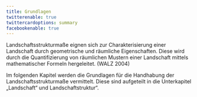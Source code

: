 ```yaml
---
title: Grundlagen
twitterenable: true
twittercardoptions: summary
facebookenable: true
---
```


Landschaftsstrukturmaße eignen sich zur Charakterisierung einer Landschaft durch geometrische und räumliche Eigenschaften. Diese wird durch die Quantifizierung von räumlichen Mustern einer Landschaft mittels mathematischer Formeln hergeleitet. (WALZ 2004)

Im folgenden Kapitel werden die Grundlagen für die Handhabung der Landschaftsstrukturmaße vermittelt. Diese sind aufgeteilt in die Unterkapitel „Landschaft“ und Landschaftstruktur“. 
